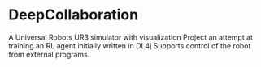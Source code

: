 # DeepCollaboration

A Universal Robots UR3 simulator with visualization
Project an attempt at training an RL agent initially written in DL4j
Supports control of the robot from external programs.
